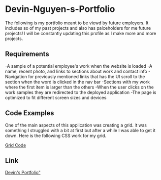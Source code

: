 # Devin-Nguyen-s-Portfolio

The following is my portfolio meant to be viewd by future employers. It includes so of my past projects and also has palceholders for me future projects! I will be constantly updating this profile as I make more and more projects.

## Requirements
-A sample of a potential employee's work when the website is loaded
-A name, recent photo, and links to sections about work and contact info 
-Navigation for previously mentioned links that has the UI scroll to the section when the word is clicked in the nav bar
-Sections with my work where the first item is larger than the others
-When the user clicks on the work samples they are redirected to the deployed application
-The page is optimized to fit different screen sizes and devices

## Code Examples

 One of the main aspects of this application was creating a grid. It was something I struggled with a bit at first but after a while I was able to get it down. Here is the following CSS work for my grid.

[Grid Code]()

## Link

[Devin's Portfolio"](https://kuyadevin.github.io/Devin-Nguyen-s-Portfolio/)
